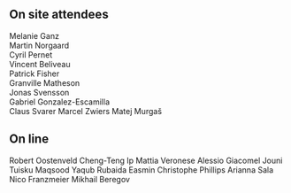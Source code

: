 ## On site attendees

Melanie Ganz  
Martin Norgaard  
Cyril Pernet  
Vincent Beliveau  
Patrick Fisher  
Granville Matheson  
Jonas Svensson  
Gabriel Gonzalez-Escamilla  
Claus Svarer
Marcel Zwiers
Matej Murgaš 

## On line 

Robert Oostenveld
Cheng-Teng Ip
Mattia Veronese
Alessio Giacomel
Jouni Tuisku
Maqsood Yaqub
Rubaida Easmin
Christophe Phillips
Arianna Sala
Nico Franzmeier
Mikhail Beregov

